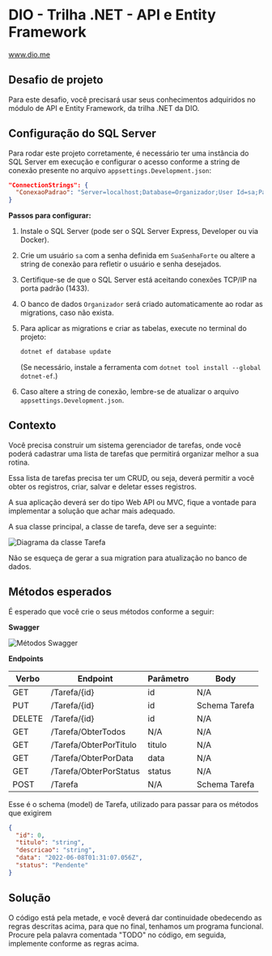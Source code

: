 # DIO - Trilha .NET - API e Entity Framework
www.dio.me

## Desafio de projeto
Para este desafio, você precisará usar seus conhecimentos adquiridos no módulo de API e Entity Framework, da trilha .NET da DIO.

## Configuração do SQL Server

Para rodar este projeto corretamente, é necessário ter uma instância do SQL Server em execução e configurar o acesso conforme a string de conexão presente no arquivo `appsettings.Development.json`:

```json
"ConnectionStrings": {
  "ConexaoPadrao": "Server=localhost;Database=Organizador;User Id=sa;Password=SuaSenhaForte;TrustServerCertificate=True"
}
```

**Passos para configurar:**

1. Instale o SQL Server (pode ser o SQL Server Express, Developer ou via Docker).
2. Crie um usuário `sa` com a senha definida em `SuaSenhaForte` ou altere a string de conexão para refletir o usuário e senha desejados.
3. Certifique-se de que o SQL Server está aceitando conexões TCP/IP na porta padrão (1433).
4. O banco de dados `Organizador` será criado automaticamente ao rodar as migrations, caso não exista.
5. Para aplicar as migrations e criar as tabelas, execute no terminal do projeto:

   ```sh
   dotnet ef database update
   ```

   (Se necessário, instale a ferramenta com `dotnet tool install --global dotnet-ef`.)

6. Caso altere a string de conexão, lembre-se de atualizar o arquivo `appsettings.Development.json`.

## Contexto
Você precisa construir um sistema gerenciador de tarefas, onde você poderá cadastrar uma lista de tarefas que permitirá organizar melhor a sua rotina.

Essa lista de tarefas precisa ter um CRUD, ou seja, deverá permitir a você obter os registros, criar, salvar e deletar esses registros.

A sua aplicação deverá ser do tipo Web API ou MVC, fique a vontade para implementar a solução que achar mais adequado.

A sua classe principal, a classe de tarefa, deve ser a seguinte:

![Diagrama da classe Tarefa](diagrama.png)

Não se esqueça de gerar a sua migration para atualização no banco de dados.

## Métodos esperados
É esperado que você crie o seus métodos conforme a seguir:


**Swagger**


![Métodos Swagger](swagger.png)


**Endpoints**


| Verbo  | Endpoint                | Parâmetro | Body          |
|--------|-------------------------|-----------|---------------|
| GET    | /Tarefa/{id}            | id        | N/A           |
| PUT    | /Tarefa/{id}            | id        | Schema Tarefa |
| DELETE | /Tarefa/{id}            | id        | N/A           |
| GET    | /Tarefa/ObterTodos      | N/A       | N/A           |
| GET    | /Tarefa/ObterPorTitulo  | titulo    | N/A           |
| GET    | /Tarefa/ObterPorData    | data      | N/A           |
| GET    | /Tarefa/ObterPorStatus  | status    | N/A           |
| POST   | /Tarefa                 | N/A       | Schema Tarefa |

Esse é o schema (model) de Tarefa, utilizado para passar para os métodos que exigirem

```json
{
  "id": 0,
  "titulo": "string",
  "descricao": "string",
  "data": "2022-06-08T01:31:07.056Z",
  "status": "Pendente"
}
```


## Solução
O código está pela metade, e você deverá dar continuidade obedecendo as regras descritas acima, para que no final, tenhamos um programa funcional. Procure pela palavra comentada "TODO" no código, em seguida, implemente conforme as regras acima.